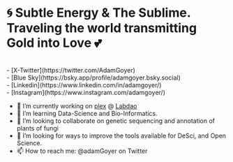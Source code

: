 <!--
**AdamGoyer/adamgoyer** is a ✨ _special_ ✨ repository because its `README.md` (this file) appears on your GitHub profile.

Here are some ideas to get you started:
-->
# 🌀 Subtle Energy & The Sublime. Traveling the world transmitting Gold into Love 💕 <br>
<br>
- [X-Twitter](https://twitter.com/AdamGoyer) <br>
- [Blue Sky](https://bsky.app/profile/adamgoyer.bsky.social) <br>
- [Linkedin](https://www.linkedin.com/in/adamgoyer/) <br>
- [Instagram](https://www.instagram.com/adamgoyer/) <br>

- 🔭 I’m currently working on [plex](https://github.com/labdao/plex) @ [Labdao](https://github.com/labdao)
- 🌱 I’m learning Data-Science and Bio-Informatics.
- 🧬 I’m looking to collaborate on genetic sequencing and annotation of plants of fungi
- 🤔 I’m looking for ways to improve the tools available for DeSci, and Open Science.
- 📫 How to reach me: @adamGoyer on Twitter

